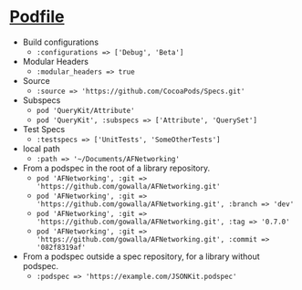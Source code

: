 # [Podfile](https://guides.cocoapods.org/using/the-podfile.html)

 * Build configurations
    * `:configurations => ['Debug', 'Beta']`
 * Modular Headers
    * `:modular_headers => true`
 * Source
    * `:source => 'https://github.com/CocoaPods/Specs.git'`
 * Subspecs
    * `pod 'QueryKit/Attribute'`
    * `pod 'QueryKit', :subspecs => ['Attribute', 'QuerySet']`
 * Test Specs
    * `:testspecs => ['UnitTests', 'SomeOtherTests']`
 * local path
    * `:path => '~/Documents/AFNetworking'`
 * From a podspec in the root of a library repository.
    * `pod 'AFNetworking', :git => 'https://github.com/gowalla/AFNetworking.git'`
    * `pod 'AFNetworking', :git => 'https://github.com/gowalla/AFNetworking.git', :branch => 'dev'`
    * `pod 'AFNetworking', :git => 'https://github.com/gowalla/AFNetworking.git', :tag => '0.7.0'`
    * `pod 'AFNetworking', :git => 'https://github.com/gowalla/AFNetworking.git', :commit => '082f8319af'`
 * From a podspec outside a spec repository, for a library without podspec.
    * `:podspec => 'https://example.com/JSONKit.podspec'`